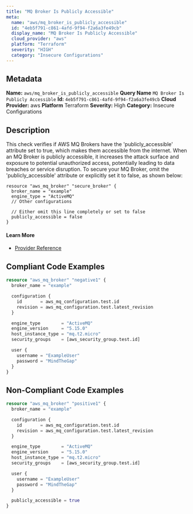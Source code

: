 ```yaml
---
title: "MQ Broker Is Publicly Accessible"
meta:
  name: "aws/mq_broker_is_publicly_accessible"
  id: "4eb5f791-c861-4afd-9f94-f2a6a3fe49cb"
  display_name: "MQ Broker Is Publicly Accessible"
  cloud_provider: "aws"
  platform: "Terraform"
  severity: "HIGH"
  category: "Insecure Configurations"
---
```

## Metadata
**Name:** `aws/mq_broker_is_publicly_accessible`
**Query Name** `MQ Broker Is Publicly Accessible`
**Id:** `4eb5f791-c861-4afd-9f94-f2a6a3fe49cb`
**Cloud Provider:** aws
**Platform** Terraform
**Severity:** High
**Category:** Insecure Configurations
## Description
This check verifies if AWS MQ Brokers have the 'publicly_accessible' attribute set to true, which makes them accessible from the internet. When an MQ Broker is publicly accessible, it increases the attack surface and exposure to potential unauthorized access, potentially leading to data breaches or service disruption. To secure your MQ Broker, omit the 'publicly_accessible' attribute or explicitly set it to false, as shown below:

```
resource "aws_mq_broker" "secure_broker" {
  broker_name = "example"
  engine_type = "ActiveMQ"
  // Other configurations
  
  // Either omit this line completely or set to false
  publicly_accessible = false
}
```

#### Learn More

 - [Provider Reference](https://registry.terraform.io/providers/hashicorp/aws/latest/docs/resources/mq_broker)


## Compliant Code Examples
```terraform
resource "aws_mq_broker" "negative1" {
  broker_name = "example"

  configuration {
    id       = aws_mq_configuration.test.id
    revision = aws_mq_configuration.test.latest_revision
  }

  engine_type        = "ActiveMQ"
  engine_version     = "5.15.0"
  host_instance_type = "mq.t2.micro"
  security_groups    = [aws_security_group.test.id]

  user {
    username = "ExampleUser"
    password = "MindTheGap"
  }
}
```
## Non-Compliant Code Examples
```terraform
resource "aws_mq_broker" "positive1" {
  broker_name = "example"

  configuration {
    id       = aws_mq_configuration.test.id
    revision = aws_mq_configuration.test.latest_revision
  }

  engine_type        = "ActiveMQ"
  engine_version     = "5.15.0"
  host_instance_type = "mq.t2.micro"
  security_groups    = [aws_security_group.test.id]

  user {
    username = "ExampleUser"
    password = "MindTheGap"
  }

  publicly_accessible = true
}
```
